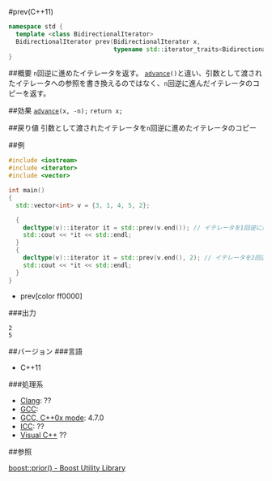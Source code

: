 #prev(C++11)
```cpp
namespace std {
  template <class BidirectionalIterator>
  BidirectionalIterator prev(BidirectionalIterator x,
                             typename std::iterator_traits<BidirectionalIterator>::difference_type n = 1);
}
```

##概要
`n`回逆に進めたイテレータを返す。
[`advance`](/reference/iterator/advance.md)`()`と違い、引数として渡されたイテレータへの参照を書き換えるのではなく、`n`回逆に進んだイテレータのコピーを返す。



##効果
[`advance`](/reference/iterator/advance.md)`(x, -n);`
`return x;`


##戻り値
引数として渡されたイテレータを`n`回逆に進めたイテレータのコピー


##例
```cpp
#include <iostream>
#include <iterator>
#include <vector>

int main()
{
  std::vector<int> v = {3, 1, 4, 5, 2};

  {
    decltype(v)::iterator it = std::prev(v.end()); // イテレータを1回逆に進める
    std::cout << *it << std::endl;
  }
  {
    decltype(v)::iterator it = std::prev(v.end(), 2); // イテレータを2回逆に進める
    std::cout << *it << std::endl;
  }
}
```
* prev[color ff0000]

###出力
```
2
5
```

##バージョン
###言語
- C++11

###処理系
- [Clang](/implementation#clang.md): ??
- [GCC](/implementation#gcc.md): 
- [GCC, C++0x mode](/implementation#gcc.md): 4.7.0
- [ICC](/implementation#icc.md): ??
- [Visual C++](/implementation#visual_cpp.md) ??


##参照

[boost::prior() - Boost Utility Library](http://www.boost.org/doc/libs/release/libs/utility/utility.htm#functions_next_prior)


